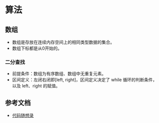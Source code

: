 # 算法

## 数组
- 数组是存放在连续内存空间上的相同类型数据的集合。
- 数组下标都是从0开始的。

### 二分查找
- 前提条件：数组为有序数组、数组中无重复元素。
- 区间定义：左闭右闭即[left, right]，区间定义决定了 while 循环的判断条件，以及 left、right 的赋值。

## 参考文档
- [代码随想录](https://github.com/youngyangyang04/leetcode-master)